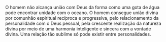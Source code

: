 ﻿O homem não alcança união com Deus da forma como uma gota de água pode encontrar unidade com o oceano. O homem consegue união divina por comunhão espiritual recíproca e progressiva, pelo relacionamento da personalidade com o Deus pessoal, pela crescente realização da natureza divina por meio de uma harmonia inteligente e sincera com a vontade divina. Uma relação tão sublime só pode existir entre personalidades.